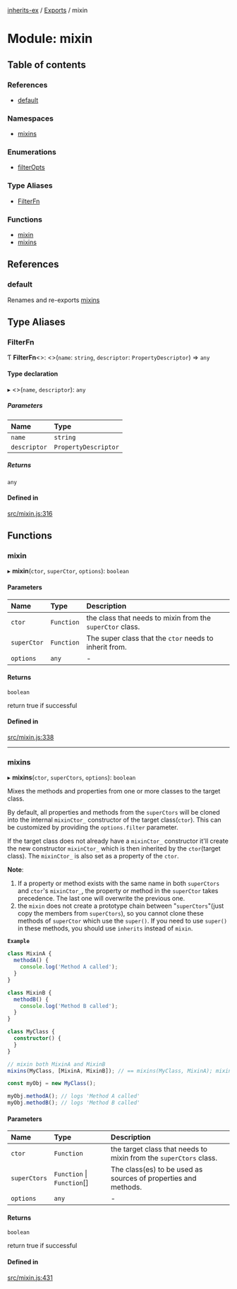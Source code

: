 [inherits-ex](../README.md) / [Exports](../modules.md) / mixin

# Module: mixin

## Table of contents

### References

- [default](mixin.md#default)

### Namespaces

- [mixins](mixin.mixins.md)

### Enumerations

- [filterOpts](../enums/mixin.filterOpts.md)

### Type Aliases

- [FilterFn](mixin.md#filterfn)

### Functions

- [mixin](mixin.md#mixin)
- [mixins](mixin.md#mixins)

## References

### default

Renames and re-exports [mixins](mixin.md#mixins)

## Type Aliases

### FilterFn

Ƭ **FilterFn**<\>: <\>(`name`: `string`, `descriptor`: `PropertyDescriptor`) => `any`

#### Type declaration

▸ <\>(`name`, `descriptor`): `any`

##### Parameters

| Name | Type |
| :------ | :------ |
| `name` | `string` |
| `descriptor` | `PropertyDescriptor` |

##### Returns

`any`

#### Defined in

[src/mixin.js:316](https://github.com/snowyu/inherits-ex.js/blob/eff18e3/src/mixin.js#L316)

## Functions

### mixin

▸ **mixin**(`ctor`, `superCtor`, `options`): `boolean`

#### Parameters

| Name | Type | Description |
| :------ | :------ | :------ |
| `ctor` | `Function` | the class that needs to mixin from the `superCtor` class. |
| `superCtor` | `Function` | The super class that the `ctor` needs to inherit from. |
| `options` | `any` | - |

#### Returns

`boolean`

return true if successful

#### Defined in

[src/mixin.js:338](https://github.com/snowyu/inherits-ex.js/blob/eff18e3/src/mixin.js#L338)

___

### mixins

▸ **mixins**(`ctor`, `superCtors`, `options`): `boolean`

Mixes the methods and properties from one or more classes to the target class.

By default, all properties and methods from the `superCtors` will be cloned into the internal `mixinCtor_`
constructor of the target class(`ctor`). This can be customized by providing the `options.filter` parameter.

If the target class does not already have a `mixinCtor_` constructor it'll create the new constructor
`mixinCtor_` which is then inherited by the `ctor`(target class). The `mixinCtor_` is also set as a property of the
`ctor`.

**Note**:

1. If a property or method exists with the same name in both `superCtors` and `ctor`'s `mixinCtor_`, the property
   or method in the `superCtor` takes precedence. The last one will overwrite the previous one.
2. the `mixin` does not create a prototype chain between "`superCtors`"(just copy the members from `superCtors`), so
   you cannot clone these methods of `superCtor` which use the `super()`. If you need to use `super()` in these
   methods, you should use `inherits` instead of `mixin`.

**`Example`**

```ts
class MixinA {
  methodA() {
    console.log('Method A called');
  }
}

class MixinB {
  methodB() {
    console.log('Method B called');
  }
}

class MyClass {
  constructor() {
  }
}

// mixin both MixinA and MixinB
mixins(MyClass, [MixinA, MixinB]); // == mixins(MyClass, MixinA); mixins(MyClass, MixinB);

const myObj = new MyClass();

myObj.methodA(); // logs 'Method A called'
myObj.methodB(); // logs 'Method B called'
```

#### Parameters

| Name | Type | Description |
| :------ | :------ | :------ |
| `ctor` | `Function` | the target class that needs to mixin from the `superCtors` class. |
| `superCtors` | `Function` \| `Function`[] | The class(es) to be used as sources of properties and methods. |
| `options` | `any` | - |

#### Returns

`boolean`

return true if successful

#### Defined in

[src/mixin.js:431](https://github.com/snowyu/inherits-ex.js/blob/eff18e3/src/mixin.js#L431)
